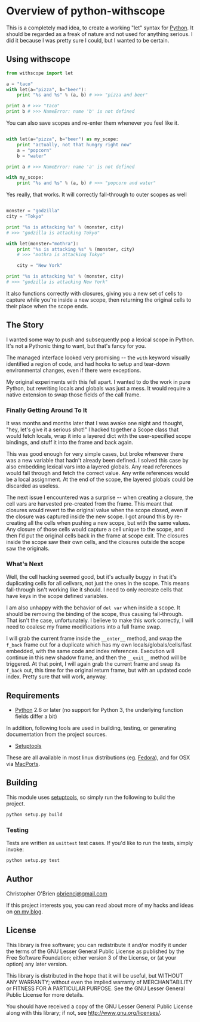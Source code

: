 # Overview of python-withscope

This is a completely mad idea, to create a working "let" syntax for
[Python]. It should be regarded as a freak of nature and not used for
anything serious. I did it because I was pretty sure I could, but I
wanted to be certain.

[python]: http://python.org "Python"


## Using withscope

```python
from withscope import let

a = "taco"
with let(a="pizza", b="beer"):
    print "%s and %s" % (a, b) # >>> "pizza and beer"

print a # >>> "taco"
print b # >>> NameError: name 'b' is not defined
```

You can also save scopes and re-enter them whenever you feel like it.

```python

with let(a="pizza", b="beer") as my_scope:
	print "actually, not that hungry right now"
	a = "popcorn"
	b = "water"

print a # >>> NameError: name 'a' is not defined

with my_scope:
	print "%s and %s" % (a, b) # >>> "popcorn and water"
```

Yes really, that works. It will correctly fall-through to outer scopes
as well

```python

monster = "godzilla"
city = "Tokyo"

print "%s is attacking %s" % (monster, city)
# >>> "godzilla is attacking Tokyo"

with let(monster="mothra"):
	print "%s is attacking %s" % (monster, city)
	# >>> "mothra is attacking Tokyo"

	city = "New York"

print "%s is attacking %s" % (monster, city)
# >>> "godzilla is attacking New York"
```

It also functions correctly with closures, giving you a new set of
cells to capture while you're inside a new scope, then returning the
original cells to their place when the scope ends.


## The Story

I wanted some way to push and subsequently pop a lexical scope in
Python. It's not a Pythonic thing to want, but that's fancy for you.

The managed interface looked very promising -- the `with` keyword
visually identified a region of code, and had hooks to setup and
tear-down environmental changes, even if there were exceptions.

My original experiments with this fell apart. I wanted to do the work
in pure Python, but rewriting locals and globals was just a mess. It
would require a native extension to swap those fields of the call
frame.


### Finally Getting Around To It

It was months and months later that I was awake one night and thought,
"hey, let's give it a serious shot!" I hacked together a Scope class
that would fetch locals, wrap it into a layered dict with the
user-specified scope bindings, and stuff it into the frame and back
again.

This was good enough for very simple cases, but broke whenever
there was a new variable that hadn't already been defined. I solved
this case by also embedding lexical vars into a layered globals. Any
read references would fall through and fetch the correct value. Any
write references would be a local assignment. At the end of the scope,
the layered globals could be discarded as useless.

The next issue I encountered was a surprise -- when creating a
closure, the cell vars are harvested pre-created from the frame. This
meant that closures would revert to the original value when the scope
closed, even if the closure was captured inside the new scope. I got
around this by re-creating all the cells when pushing a new scope, but
with the same values. Any closure of those cells would capture a cell
unique to the scope, and then I'd put the original cells back in the
frame at scope exit. The closures inside the scope saw their own
cells, and the closures outside the scope saw the originals.

### What's Next

Well, the cell hacking seemed good, but it's actually buggy in that
it's duplicating cells for all cellvars, not just the ones in the
scope. This means fall-through isn't working like it should. I need to
only recreate cells that have keys in the scope defined variables.

I am also unhappy with the behavior of `del var` when inside a
scope. It should be removing the binding of the scope, thus causing
fall-through. That isn't the case, unfortunately. I believe to make
this work correctly, I will need to coalesc my frame modifications
into a full frame swap.

I will grab the current frame inside the `__enter__` method, and swap
the `f_back` frame out for a duplicate which has my own
locals/globals/cells/fast embedded, with the same code and index
references. Execution will continue in this new shadow frame, and then
the `__exit__` method will be triggered. At that point, I will again
grab the current frame and swap its `f_back` out, this time for the
original return frame, but with an updated code index. Pretty sure
that will work, anyway.


## Requirements

* [Python] 2.6 or later (no support for Python 3, the underlying
  function fields differ a bit)

In addition, following tools are used in building, testing, or
generating documentation from the project sources.

* [Setuptools]

These are all available in most linux distributions (eg. [Fedora]), and
for OSX via [MacPorts].

[setuptools]: http://pythonhosted.org/setuptools/

[fedora]: http://fedoraproject.org/

[macports]: http://www.macports.org/


## Building

This module uses [setuptools], so simply run the following to build
the project.

```bash
python setup.py build
```


### Testing

Tests are written as `unittest` test cases. If you'd like to run the
tests, simply invoke:

```bash
python setup.py test
```


## Author

Christopher O'Brien <obriencj@gmail.com>

If this project interests you, you can read about more of my hacks and
ideas on [on my blog](http://obriencj.preoccupied.net).


## License

This library is free software; you can redistribute it and/or modify
it under the terms of the GNU Lesser General Public License as
published by the Free Software Foundation; either version 3 of the
License, or (at your option) any later version.

This library is distributed in the hope that it will be useful, but
WITHOUT ANY WARRANTY; without even the implied warranty of
MERCHANTABILITY or FITNESS FOR A PARTICULAR PURPOSE.  See the GNU
Lesser General Public License for more details.

You should have received a copy of the GNU Lesser General Public
License along with this library; if not, see
<http://www.gnu.org/licenses/>.
